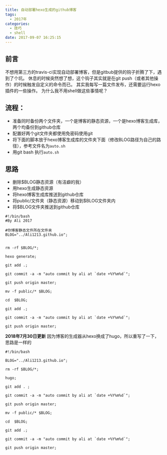 ```yaml
---
title: 自动部署hexo生成的github博客
tags:
  - 2017年
categories:
  - 技巧
  - shell
date: 2017-09-07 16:25:15
---
```


## 前言

不想用第三方的travis-ci实现自动部署博客，但是gitbub提供的钩子折腾了下，遇到了个坑。
休息的时候突然想了想，这个钩子其实就是在git push（或者其他操作）的时候触发自定义的命令而已。
其实我每写一篇文件发布，还需要运行hexo插件的一些操作。
为什么我不用shell做这些事情呢？

<!--more-->

## 流程：

+ 准备同时备份两个文件夹，一个是博客的静态资源，一个是hexo博客生成库，两个均备份到github仓库
+ 配置好两个git文件夹都使用免密码使用git
+ 将下面的脚本放于hexo博客生成库的文件夹下面（修改BLOG路径为自己的路径），参考文件名为`auto.sh`
+ 用git bash 执行`auto.sh`

## 思路

+ 删除$BLOG静态资源（有洁癖的我）
+ 用hexo生成静态资源
+ 将hexo博客生成库推送到github仓库
+ 将public/文件夹（静态资源）移动到$BLOG文件夹内
+ 将$BLOG文件夹推送到github仓库



```shell
#!/bin/bash
#By Ali 2017

#你博客静态文件所在文件夹
BLOG="../Ali1213.github.io";


rm -rf $BLOG/*;

hexo generate;

git add .;

git commit -a -m "auto commit by ali at `date +%Y%m%d`";

git push origin master;

mv -f public/* $BLOG;

cd  $BLOG;

git add .;

git commit -a -m "auto commit by ali at `date +%Y%m%d`";

git push origin master;
```

**2018年7月30日更新**
因为博客的生成器从hexo换成了hugo，所以重写了一下，思路是一样的

```shell
#!/bin/bash

BLOG="../Ali1213.github.io";

rm -rf $BLOG/*;

hugo;

git add . ;

git commit -a -m "auto commit by ali at `date +%Y%m%d`";

git push origin master;

mv -f public/* $BLOG;

cd  $BLOG;

git add .;

git commit -a -m "auto commit by ali at `date +%Y%m%d`";

git push origin master;
```